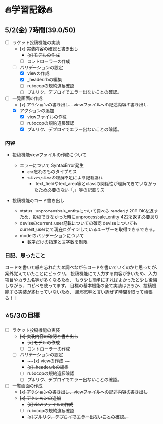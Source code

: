 # 🔥学習記録🔥
## 5/2(金) 7時間(39.0/50)
- [ ] ラケット投稿機能の実装
  - ~~[x] 実装内容の確認と書き出し~~
	- ~~[x] モデルの作成~~
	- [ ] コントローラーの作成
  - [ ] バリデーションの設定
	- [x] viewの作成
	- [x] _header.rbの編集
	- [ ] rubocopの規約違反確認
	- [ ] プルリク、デプロイでエラー出ないことの確認。
- [ ] 一覧画面の作成
  - ~~[x] アクションの書き出し、viewファイルへの記述内容の書き出し~~
  - [x] アクションの追加
	- [x] viewファイルの作成
	- [ ] rubocopの規約違反確認
	- [x] プルリク、デプロイでエラー出ないことの確認。

### 内容
- 投稿機能viewファイルの作成について
  - エラーについて SyntaxError発生
	  - `end`忘れのものタイプミス
	  - `<div></div>`の理解不足による記載漏れ
		- `text_fieldやtext_area等とclassの関係性が理解できていなかったため必要のない「,」等の記載ミス

- 投稿機能のコード書き出し
  - status: :unprocessbale_entityについて調べる
     renderは 200 OKを返すため、投稿できなかった時にunprocessbale_entity 422を返す必要あり  
  - deviseのcurrent_user記載についての確認
	  deviseについてもcurrent_userにて現在ログインしているユーザーを取得できるできる。
  - modelのバリデーションについて
	 - 数字だけの指定と文字数を制限

### 日記、思ったこと
コードを書いた紙を忘れたため調べながらコードを書いていくのかと思ったが、案外覚えていたことにビックリ。
投稿機能にて入力する内容が多いため、入力項目やカラム名等が多くなるため、
もう少し簡単にすればよかったと少し後悔しながら、コピペを使ってます。
目標の基本機能の全て実装はおろか、投稿機能すら実装が終わっていないため、
風邪気味と言い訳ぜず時間を取って頑張る！！

## ⭐️5/3の目標
- [ ] ラケット投稿機能の実装
  - ~~[x] 実装内容の確認と書き出し~~
	- ~~[x] モデルの作成~~
	- [ ] コントローラーの作成
  - [ ] バリデーションの設定
	- ~~ [x] viewの作成 ~~
	- ~~[x] _header.rbの編集~~
	- [ ] rubocopの規約違反確認
	- [ ] プルリク、デプロイでエラー出ないことの確認。
- [ ] 一覧画面の作成
  - ~~[x] アクションの書き出し、viewファイルへの記述内容の書き出し~~
  - ~~[x] アクションの追加~~
	- ~~[x] viewファイルの作成~~
	- [ ] rubocopの規約違反確認
	- ~~[x] プルリク、デプロイでエラー出ないことの確認。~~
